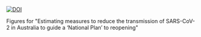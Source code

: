 [![DOI](https://zenodo.org/badge/DOI/10.5281/zenodo.7117840.svg)](https://doi.org/10.5281/zenodo.7117840)


Figures for "Estimating measures to reduce the transmission of SARS-CoV-2 in Australia to guide a ‘National Plan’ to reopening"
